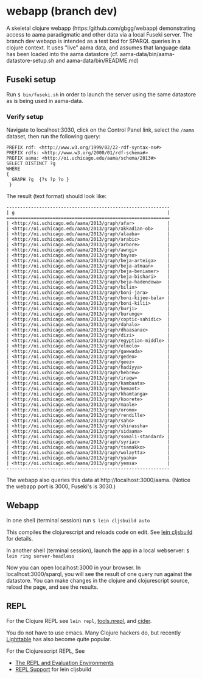 # webapp (branch dev)

A skeletal clojure webapp (https:/github.com/gbgg/webapp) demonstrating access to aama paradigmatic and other data via a local Fuseki server. The branch dev webapp is intended as a test bed for SPARQL queries in a clojure context. It uses "live" aama data, and assumes that language data has been loaded into the aama datastore (cf. aama-data/bin/aama-datastore-setup.sh and aama-data/bin/README.md)

## Fuseki setup

Run `$ bin/fuseki.sh` in order to launch the server using the same datastore as is being used in aama-data.

### Verify setup

Navigate to localhost:3030, click on the Control Panel link,
select the `/aama` dataset, then run the following query:

```
PREFIX rdf: <http://www.w3.org/1999/02/22-rdf-syntax-ns#>
PREFIX rdfs: <http://www.w3.org/2000/01/rdf-schema#>
PREFIX aama: <http://oi.uchicago.edu/aama/schema/2013#>
SELECT DISTINCT ?g
WHERE
{
  GRAPH ?g  {?s ?p ?o }
 }
```

The result (text format) should look like:

```
------------------------------------------------------------
| g                                                        |
============================================================
| <http://oi.uchicago.edu/aama/2013/graph/afar>            |
| <http://oi.uchicago.edu/aama/2013/graph/akkadian-ob>     |
| <http://oi.uchicago.edu/aama/2013/graph/alaaba>          |
| <http://oi.uchicago.edu/aama/2013/graph/arabic>          |
| <http://oi.uchicago.edu/aama/2013/graph/arbore>          |
| <http://oi.uchicago.edu/aama/2013/graph/awngi>           |
| <http://oi.uchicago.edu/aama/2013/graph/bayso>           |
| <http://oi.uchicago.edu/aama/2013/graph/beja-arteiga>    |
| <http://oi.uchicago.edu/aama/2013/graph/beja-atmaan>     |
| <http://oi.uchicago.edu/aama/2013/graph/beja-beniamer>   |
| <http://oi.uchicago.edu/aama/2013/graph/beja-bishari>    |
| <http://oi.uchicago.edu/aama/2013/graph/beja-hadendowa>  |
| <http://oi.uchicago.edu/aama/2013/graph/bilin>           |
| <http://oi.uchicago.edu/aama/2013/graph/boni-jara>       |
| <http://oi.uchicago.edu/aama/2013/graph/boni-kijee-bala> |
| <http://oi.uchicago.edu/aama/2013/graph/boni-kilii>      |
| <http://oi.uchicago.edu/aama/2013/graph/burji>           |
| <http://oi.uchicago.edu/aama/2013/graph/burunge>         |
| <http://oi.uchicago.edu/aama/2013/graph/coptic-sahidic>  |
| <http://oi.uchicago.edu/aama/2013/graph/dahalo>          |
| <http://oi.uchicago.edu/aama/2013/graph/dhaasanac>       |
| <http://oi.uchicago.edu/aama/2013/graph/dizi>            |
| <http://oi.uchicago.edu/aama/2013/graph/egyptian-middle> |
| <http://oi.uchicago.edu/aama/2013/graph/elmolo>          |
| <http://oi.uchicago.edu/aama/2013/graph/gawwada>         |
| <http://oi.uchicago.edu/aama/2013/graph/gedeo>           |
| <http://oi.uchicago.edu/aama/2013/graph/geez>            |
| <http://oi.uchicago.edu/aama/2013/graph/hadiyya>         |
| <http://oi.uchicago.edu/aama/2013/graph/hebrew>          |
| <http://oi.uchicago.edu/aama/2013/graph/iraqw>           |
| <http://oi.uchicago.edu/aama/2013/graph/kambaata>        |
| <http://oi.uchicago.edu/aama/2013/graph/kemant>          |
| <http://oi.uchicago.edu/aama/2013/graph/khamtanga>       |
| <http://oi.uchicago.edu/aama/2013/graph/koorete>         |
| <http://oi.uchicago.edu/aama/2013/graph/maale>           |
| <http://oi.uchicago.edu/aama/2013/graph/oromo>           |
| <http://oi.uchicago.edu/aama/2013/graph/rendille>        |
| <http://oi.uchicago.edu/aama/2013/graph/saho>            |
| <http://oi.uchicago.edu/aama/2013/graph/shinassha>       |
| <http://oi.uchicago.edu/aama/2013/graph/sidaama>         |
| <http://oi.uchicago.edu/aama/2013/graph/somali-standard> |
| <http://oi.uchicago.edu/aama/2013/graph/syriac>          |
| <http://oi.uchicago.edu/aama/2013/graph/tsamakko>        |
| <http://oi.uchicago.edu/aama/2013/graph/wolaytta>        |
| <http://oi.uchicago.edu/aama/2013/graph/yaaku>           |
| <http://oi.uchicago.edu/aama/2013/graph/yemsa>           |
------------------------------------------------------------
```

The webapp also queries this data at http://localhost:3000/aama.
(Notice the webapp port is 3000, Fuseki's is 3030.)

## Webapp

In one shell (terminal session) run ``$ lein cljsbuild auto ``

This compiles the clojurescript and reloads code on edit.  See
[lein cljsbuild](https://github.com/emezeske/lein-cljsbuild) for
details.

In another shell (terminal session), launch the app in a local
webserver: ``$ lein ring server-headless``

Now you can open localhost:3000 in your browser. In localhost:3000/sparql, 
you will see the result of one query run against the datastore. You can 
make changes in the clojure and clojurescript source, reload the page, 
and see the results. 

## REPL

For the Clojure REPL see `lein repl`,
[tools.nrepl](https://github.com/clojure/tools.nrepl), and
[cider](NNNNhttps://github.com/clojure-emacs/cider).

You do not have to use emacs.  Many Clojure hackers do, but recently
[Lighttable](http://www.chris-granger.com/lighttable/) has also become
quite popular.

For the Clojurescript REPL, See
* [The REPL and Evaluation Environments](https://github.com/clojure/clojurescript/wiki/The-REPL-and-Evaluation-Environments)
* [REPL Support](https://github.com/emezeske/lein-cljsbuild/blob/1.0.3/doc/REPL.md) for lein cljsbuild
